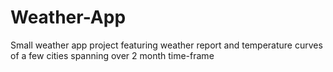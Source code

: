 # Weather-App
Small weather app project featuring weather report and temperature curves of a few cities spanning over 2 month time-frame
